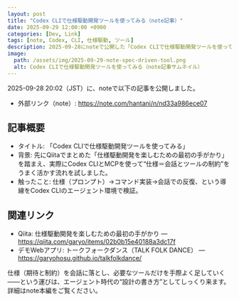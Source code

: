 ```yaml
---
layout: post
title: "Codex CLIで仕様駆動開発ツールを使ってみる（note記事）"
date: 2025-09-29 12:00:00 +0900
categories: [Dev, Link]
tags: [note, Codex, CLI, 仕様駆動, ツール]
description: 2025-09-28にnoteで公開した「Codex CLIで仕様駆動開発ツールを使ってみる」の概要紹介。Qiita記事のフォローアップと、デモWebアプリ（トークフォークダンス）へのリンクを掲載。
image:
  path: /assets/img/2025-09-29-note-spec-driven-tool.png
  alt: Codex CLIで仕様駆動開発ツールを使ってみる（note記事サムネイル）
---
```


2025-09-28 20:02（JST）に、noteで以下の記事を公開しました。

- 外部リンク（note）: https://note.com/hantani/n/nd33a986ece07

## 記事概要

- タイトル: 「Codex CLIで仕様駆動開発ツールを使ってみる」
- 背景: 先にQiitaでまとめた「仕様駆動開発を楽しむための最初の手がかり」を踏まえ、実際にCodex CLIとMCPを使って“仕様＝会話とツールの制約”をうまく活かす流れを試しました。
- 触ったこと: 仕様（プロンプト）→コマンド実装→会話での反復、という導線をCodex CLIのエージェント環境で検証。

## 関連リンク

- Qiita: 仕様駆動開発を楽しむための最初の手がかり — <https://qiita.com/garyo/items/02b0b15e40188a3dc17f>
- デモWebアプリ: トークフォークダンス（TALK FOLK DANCE） — <https://garyohosu.github.io/talkfolkdance/>

仕様（期待と制約）を会話に落とし、必要なツールだけを手際よく足していく——という運びは、エージェント時代の“設計の書き方”としてしっくり来ます。詳細はnote本編をご覧ください。
